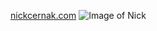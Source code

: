 [nickcernak.com](https://nickcernak.com/)
![Image of Nick](https://nickcernak.com/wp-content/uploads/2021/06/logo-white-n-footer.png)
